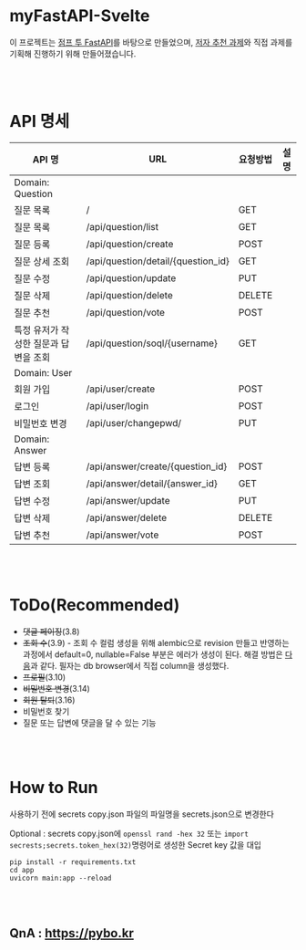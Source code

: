 # myFastAPI-Svelte

이 프로젝트는 [점프 투 FastAPI](https://wikidocs.net/book/8531)를 바탕으로 만들었으며,
[저자 추천 과제](https://wikidocs.net/177232)와 직접 과제를 기획해 진행하기 위해 만들어졌습니다.

<br/>
<br/>

# API 명세
| API 명| URL| 요청방법| 설명 |
|---|---|---|---|
|Domain: Question|
|질문 목록|/|GET||
|질문 목록|/api/question/list|GET||Paginated 질문 목록 조회
|질문 등록|/api/question/create|POST||
|질문 상세 조회|/api/question/detail/{question_id}|GET||
|질문 수정|/api/question/update|PUT||
|질문 삭제|/api/question/delete|DELETE||
|질문 추천|/api/question/vote|POST||
|특정 유저가 작성한 질문과 답변을 조회|/api/question/soql/{username}|GET||
|Domain: User|
|회원 가입|/api/user/create|POST||
|로그인|/api/user/login|POST||
|비밀번호 변경|/api/user/changepwd/|PUT||
|Domain: Answer|
|답변 등록|/api/answer/create/{question_id}|POST||
|답변 조회|/api/answer/detail/{answer_id}|GET||
|답변 수정|/api/answer/update|PUT||
|답변 삭제|/api/answer/delete|DELETE||
|답변 추천|/api/answer/vote|POST||

<br/>
<br/>

# ToDo(Recommended)
* ~~댓글 페이징~~(3.8)
* ~~조회 수~~(3.9) - 조회 수 컬럼 생성을 위해 alembic으로 revision 만들고 반영하는 과정에서 default=0, nullable=False 부분은 에러가 생성이 된다. 해결 방법은 [다음](https://medium.com/the-andela-way/alembic-how-to-add-a-non-nullable-field-to-a-populated-table-998554003134)과 같다. 필자는 db browser에서 직접 column을 생성했다.
* ~~프로필~~(3.10)
* ~~비밀번호 변경~~(3.14)
* ~~회원 탈퇴~~(3.16)
* 비밀번호 찾기
* 질문 또는 답변에 댓글을 달 수 있는 기능

<br/>
<br/>

# How to Run
사용하기 전에 secrets copy.json 파일의 파일명을 secrets.json으로 변경한다

Optional : secrets copy.json에 ```openssl rand -hex 32``` 또는 ```import secrests;secrets.token_hex(32)```명령어로 생성한 Secret key 값을 대입
```
pip install -r requirements.txt
cd app
uvicorn main:app --reload
```

<br/>
<br/>

## QnA : https://pybo.kr